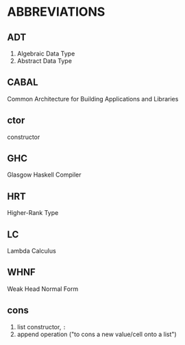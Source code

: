 # ABBREVIATIONS

## ADT
1. Algebraic Data Type
2. Abstract Data Type

## CABAL
Common Architecture for Building Applications and Libraries

## ctor
constructor

## GHC
Glasgow Haskell Compiler

## HRT
Higher-Rank Type

## LC
Lambda Calculus

## WHNF
Weak Head Normal Form

## cons
1. list constructor, `:`
2. append operation ("to cons a new value/cell onto a list")

